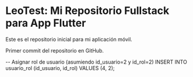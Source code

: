# LeoTest: Mi Repositorio Fullstack para App Flutter

Este es el repositorio inicial para mi aplicación móvil.

Primer commit del repositorio en GitHub.

-- Asignar rol de usuario (asumiendo id_usuario=2 y id_rol=2)
INSERT INTO usuario_rol (id_usuario, id_rol) VALUES (4, 2);